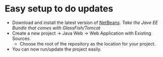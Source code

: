 # Easy setup to do updates #

- Download and install the latest version of [NetBeans](https://netbeans.org/downloads/). *Take the Jave EE Bundle that comes with GlassFish/Tomcat*
- Create a new project -> Java Web -> Web Application with Existing Sources.
   - Choose the root of the repository as the location for your project.
- You can now run/update the project easily. 